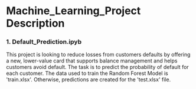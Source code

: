 # **Machine_Learning_Project Description**


### 1. Default_Prediction.ipyb

This project is looking to reduce losses from customers defaults by offering a new, lower-value card that supports balance management and helps customers avoid default. The task is to predict the probability of default for each customer. The data used to train the Random Forest Model is 'train.xlsx'. Otherwise, predictions are created for the 'test.xlsx' file. 
